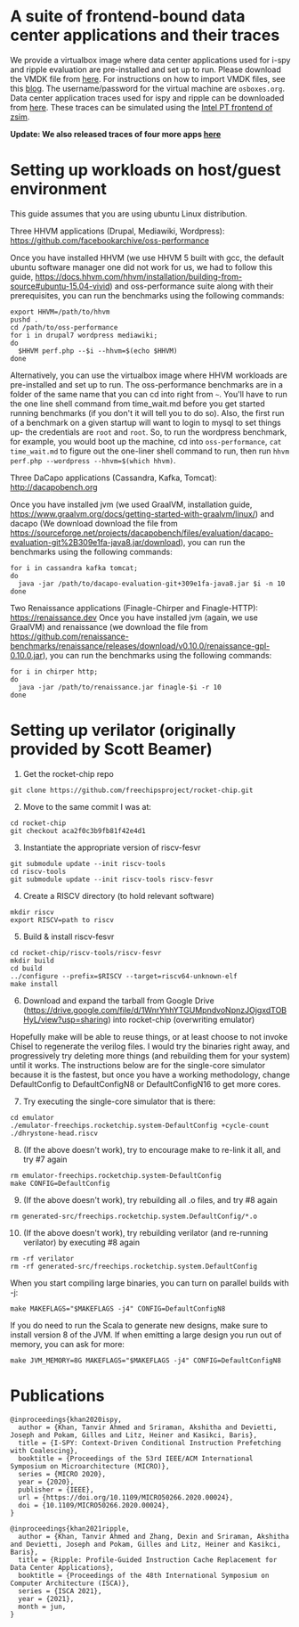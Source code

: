 # A suite of frontend-bound data center applications and their traces

We provide a virtualbox image where data center applications used for i-spy and ripple evaluation are pre-installed and set up to run. Please download the VMDK file from [here](https://drive.google.com/file/d/1pP85BDT7wm4--o6NUMMwBqBej6CFKBso/view?usp=sharing). For instructions on how to import VMDK files, see this [blog](https://medium.com/riow/how-to-open-a-vmdk-file-in-virtualbox-e1f711deacc4). The username/password for the virtual machine are `osboxes.org`. Data center application traces used for ispy and ripple can be downloaded from [here](https://drive.google.com/file/d/1tN8Jw1TcZ9CrDzDWK0HFUD-nVLhZDW9e/view?usp=sharing). These traces can be simulated using the [Intel PT frontend of zsim](https://github.com/stanford-mast/zsim/tree/memtrace).

**Update: We also released traces of four more apps [here](https://drive.google.com/file/d/1RJYNbMR4G3m40ZiaflJ2Ox_DFB8vsgWv/view?usp=sharing)**

# Setting up workloads on host/guest environment

This guide assumes that you are using ubuntu Linux distribution.

Three HHVM applications (Drupal, Mediawiki, Wordpress): https://github.com/facebookarchive/oss-performance

Once you have installed HHVM (we use HHVM 5 built with gcc, the default ubuntu software manager one did not work for us, we had to follow this guide, https://docs.hhvm.com/hhvm/installation/building-from-source#ubuntu-15.04-vivid) and oss-performance suite along with their prerequisites, you can run the benchmarks using the following commands:

```
export HHVM=/path/to/hhvm
pushd .
cd /path/to/oss-performance
for i in drupal7 wordpress mediawiki;
do
  $HHVM perf.php --$i --hhvm=$(echo $HHVM)
done
```

Alternatively, you can use the virtualbox image where HHVM workloads are pre-installed and set up to run. The oss-performance benchmarks are in a folder of the same name that you can cd into right from `~`. You'll have to run the one line shell command from time_wait.md before you get started running benchmarks (if you don't it will tell you to do so). Also, the first run of a benchmark on a given startup will want to login to mysql to set things up- the credentials are `root` and `root`. So, to run the wordpress benchmark, for example, you would boot up the machine, cd into `oss-performance`, `cat time_wait.md` to figure out the one-liner shell command to run, then run `hhvm perf.php --wordpress --hhvm=$(which hhvm)`.

Three DaCapo applications (Cassandra, Kafka, Tomcat): http://dacapobench.org

Once you have installed jvm (we used GraalVM, installation guide, https://www.graalvm.org/docs/getting-started-with-graalvm/linux/) and dacapo (We download download the file from https://sourceforge.net/projects/dacapobench/files/evaluation/dacapo-evaluation-git%2B309e1fa-java8.jar/download), you can run the benchmarks using the following commands:

```
for i in cassandra kafka tomcat;
do
  java -jar /path/to/dacapo-evaluation-git+309e1fa-java8.jar $i -n 10
done
```

Two Renaissance applications (Finagle-Chirper and Finagle-HTTP): https://renaissance.dev
Once you have installed jvm (again, we use GraalVM) and renaissance (we download the file from https://github.com/renaissance-benchmarks/renaissance/releases/download/v0.10.0/renaissance-gpl-0.10.0.jar), you can run the benchmarks using the following commands:

```
for i in chirper http;
do
  java -jar /path/to/renaissance.jar finagle-$i -r 10
done
```

# Setting up verilator (originally provided by Scott Beamer)

1) Get the rocket-chip repo
```
git clone https://github.com/freechipsproject/rocket-chip.git
```
2) Move to the same commit I was at:
```
cd rocket-chip
git checkout aca2f0c3b9fb81f42e4d1
```
3) Instantiate the appropriate version of riscv-fesvr
```
git submodule update --init riscv-tools
cd riscv-tools
git submodule update --init riscv-tools riscv-fesvr
```
4) Create a RISCV directory (to hold relevant software)
```
mkdir riscv
export RISCV=path to riscv
```
5) Build & install riscv-fesvr
```
cd rocket-chip/riscv-tools/riscv-fesvr
mkdir build
cd build
../configure --prefix=$RISCV --target=riscv64-unknown-elf
make install
```
6) Download and expand the tarball from Google Drive (https://drive.google.com/file/d/1WnrYhhYTGUMpndvoNpnzJOjgxdTOBHyL/view?usp=sharing) into rocket-chip (overwriting emulator)

Hopefully make will be able to reuse things, or at least choose to not invoke Chisel to regenerate the verilog files. I would try the binaries right away, and progressively try deleting more things (and rebuilding them for your system) until it works. The instructions below are for the single-core simulator because it is the fastest, but once you have a working methodology, change DefaultConfig to DefaultConfigN8 or DefaultConfigN16 to get more cores.

7) Try executing the single-core simulator that is there:
```
cd emulator
./emulator-freechips.rocketchip.system-DefaultConfig +cycle-count ./dhrystone-head.riscv
```
8) (If the above doesn't work), try to encourage make to re-link it all, and try #7 again
```
rm emulator-freechips.rocketchip.system-DefaultConfig
make CONFIG=DefaultConfig
```
9) (If the above doesn't work), try rebuilding all .o files, and try #8 again
```
rm generated-src/freechips.rocketchip.system.DefaultConfig/*.o
```
10) (If the above doesn't work), try rebuilding verilator (and re-running verilator) by executing #8 again
```
rm -rf verilator
rm -rf generated-src/freechips.rocketchip.system.DefaultConfig
```
When you start compiling large binaries, you can turn on parallel builds with -j:
```
make MAKEFLAGS="$MAKEFLAGS -j4" CONFIG=DefaultConfigN8
```
If you do need to run the Scala to generate new designs, make sure to install version 8 of the JVM. If when emitting a large design you run out of memory, you can ask for more:
```
make JVM_MEMORY=8G MAKEFLAGS="$MAKEFLAGS -j4" CONFIG=DefaultConfigN8
```

# Publications

```
@inproceedings{khan2020ispy,
  author = {Khan, Tanvir Ahmed and Sriraman, Akshitha and Devietti, Joseph and Pokam, Gilles and Litz, Heiner and Kasikci, Baris},
  title = {I-SPY: Context-Driven Conditional Instruction Prefetching with Coalescing},
  booktitle = {Proceedings of the 53rd IEEE/ACM International Symposium on Microarchitecture (MICRO)},
  series = {MICRO 2020},
  year = {2020},
  publisher = {IEEE},
  url = {https://doi.org/10.1109/MICRO50266.2020.00024},
  doi = {10.1109/MICRO50266.2020.00024},
}

@inproceedings{khan2021ripple,
  author = {Khan, Tanvir Ahmed and Zhang, Dexin and Sriraman, Akshitha and Devietti, Joseph and Pokam, Gilles and Litz, Heiner and Kasikci, Baris},
  title = {Ripple: Profile-Guided Instruction Cache Replacement for Data Center Applications},
  booktitle = {Proceedings of the 48th International Symposium on Computer Architecture (ISCA)},
  series = {ISCA 2021},
  year = {2021},
  month = jun,
}
```
